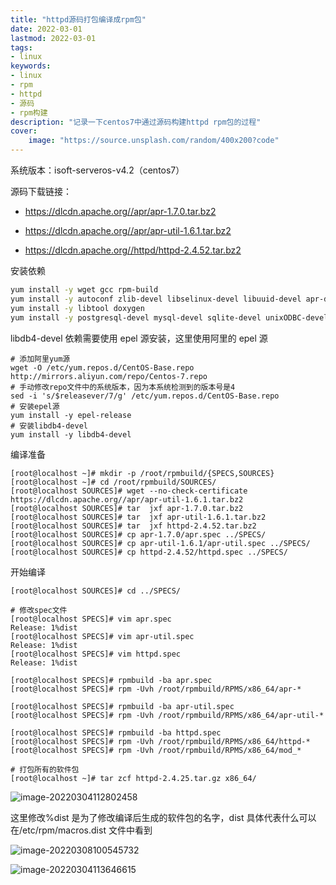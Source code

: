 ```yaml
---
title: "httpd源码打包编译成rpm包" 
date: 2022-03-01
lastmod: 2022-03-01
tags: 
- linux
keywords:
- linux
- rpm
- httpd
- 源码
- rpm构建
description: "记录一下centos7中通过源码构建httpd rpm包的过程" 
cover:
    image: "https://source.unsplash.com/random/400x200?code" 
---
```


系统版本：isoft-serveros-v4.2（centos7）

源码下载链接：

- <https://dlcdn.apache.org//apr/apr-1.7.0.tar.bz2>

- <https://dlcdn.apache.org//apr/apr-util-1.6.1.tar.bz2>
- <https://dlcdn.apache.org//httpd/httpd-2.4.52.tar.bz2>

安装依赖

```bash
yum install -y wget gcc rpm-build 
yum install -y autoconf zlib-devel libselinux-devel libuuid-devel apr-devel apr-util-devel pcre-devel openldap-devel lua-devel libxml2-devel openssl-devel
yum install -y libtool doxygen
yum install -y postgresql-devel mysql-devel sqlite-devel unixODBC-devel nss-devel
```

libdb4-devel 依赖需要使用 epel 源安装，这里使用阿里的 epel 源

```textile
# 添加阿里yum源
wget -O /etc/yum.repos.d/CentOS-Base.repo http://mirrors.aliyun.com/repo/Centos-7.repo
# 手动修改repo文件中的系统版本，因为本系统检测到的版本号是4
sed -i 's/$releasever/7/g' /etc/yum.repos.d/CentOS-Base.repo
# 安装epel源
yum install -y epel-release
# 安装libdb4-devel
yum install -y libdb4-devel
```

编译准备

```textile
[root@localhost ~]# mkdir -p /root/rpmbuild/{SPECS,SOURCES}
[root@localhost ~]# cd /root/rpmbuild/SOURCES/
[root@localhost SOURCES]# wget --no-check-certificate https://dlcdn.apache.org//apr/apr-util-1.6.1.tar.bz2
[root@localhost SOURCES]# tar  jxf apr-1.7.0.tar.bz2
[root@localhost SOURCES]# tar  jxf apr-util-1.6.1.tar.bz2
[root@localhost SOURCES]# tar  jxf httpd-2.4.52.tar.bz2
[root@localhost SOURCES]# cp apr-1.7.0/apr.spec ../SPECS/
[root@localhost SOURCES]# cp apr-util-1.6.1/apr-util.spec ../SPECS/
[root@localhost SOURCES]# cp httpd-2.4.52/httpd.spec ../SPECS/
```

开始编译

```textile
[root@localhost SOURCES]# cd ../SPECS/

# 修改spec文件
[root@localhost SPECS]# vim apr.spec
Release: 1%dist
[root@localhost SPECS]# vim apr-util.spec
Release: 1%dist
[root@localhost SPECS]# vim httpd.spec
Release: 1%dist

[root@localhost SPECS]# rpmbuild -ba apr.spec
[root@localhost SPECS]# rpm -Uvh /root/rpmbuild/RPMS/x86_64/apr-*

[root@localhost SPECS]# rpmbuild -ba apr-util.spec
[root@localhost SPECS]# rpm -Uvh /root/rpmbuild/RPMS/x86_64/apr-util-*

[root@localhost SPECS]# rpmbuild -ba httpd.spec
[root@localhost SPECS]# rpm -Uvh /root/rpmbuild/RPMS/x86_64/httpd-*
[root@localhost SPECS]# rpm -Uvh /root/rpmbuild/RPMS/x86_64/mod_*

# 打包所有的软件包
[root@localhost ~]# tar zcf httpd-2.4.25.tar.gz x86_64/
```

![image-20220304112802458](https://image.lvbibir.cn/blog/image-20220304112802458.png)

这里修改%dist 是为了修改编译后生成的软件包的名字，dist 具体代表什么可以在/etc/rpm/macros.dist 文件中看到

![image-20220308100545732](https://image.lvbibir.cn/blog/image-20220308100545732.png)

![image-20220304113646615](https://image.lvbibir.cn/blog/image-20220304113646615.png)
